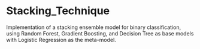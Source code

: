 # Stacking_Technique
Implementation of a stacking ensemble model for binary classification, using Random Forest, Gradient Boosting, and Decision Tree as base models with Logistic Regression as the meta-model.
